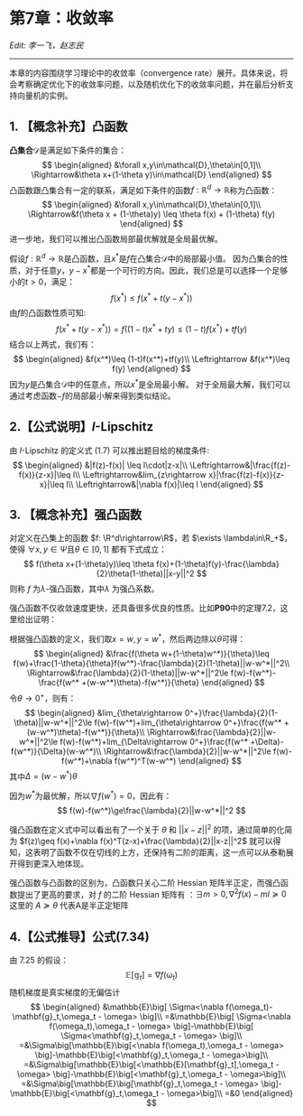 # 第7章：收敛率

*Edit: 李一飞，赵志民*

---

本章的内容围绕学习理论中的收敛率（convergence rate）展开。具体来说，将会考察确定优化下的收敛率问题，以及随机优化下的收敛率问题，并在最后分析支持向量机的实例。



## 1. 【概念补充】凸函数

**凸集合**$\mathcal{D}$是满足如下条件的集合：
$$
\begin{aligned}
&\forall x,y\in\mathcal{D},\theta\in[0,1]\\
\Rightarrow&\theta x+(1-\theta y)\in\mathcal{D}
\end{aligned}
$$
凸函数跟凸集合有一定的联系，满足如下条件的函数$f:\mathbb{R}^d\rightarrow\mathbb{R}$称为凸函数：
$$
\begin{aligned}
&\forall x,y\in\mathcal{D},\theta\in[0,1]\\
\Rightarrow&f(\theta x + (1-\theta)y) \leq \theta f(x) + (1-\theta) f(y)
\end{aligned}
$$
进一步地，我们可以推出凸函数局部最优解就是全局最优解。

假设$f:\mathbb{R}^d\rightarrow\mathbb{R}$是凸函数，且$x^*$是$f$在凸集合$\mathcal{D}$中的局部最小值。
因为凸集合的性质，对于任意$y$，$y-x^*$都是一个可行的方向。因此，我们总是可以选择一个足够小的$t>0$，满足：
$$
f(x^*)\leq f(x^*+t(y-x^*))
$$
由$f$的凸函数性质可知:
$$
f(x^*+t(y-x^*))=f((1-t)x^*+ty)\leq (1-t)f(x^*)+tf(y)
$$
结合以上两式，我们有：
$$
\begin{aligned}
&f(x^*)\leq (1-t)f(x^*)+tf(y)\\
\Leftrightarrow &f(x^*)\leq f(y)
\end{aligned}
$$
因为$y$是凸集合$\mathcal{D}$中的任意点，所以$x^*$是全局最小解。
对于全局最大解，我们可以通过考虑函数$-f$的局部最小解来得到类似结论。



## 2.【公式说明】$l$-Lipschitz 

由 $l$-Lipschitz 的定义式 (1.7) 可以推出题目给的梯度条件:
$$
\begin{aligned}
&|f(z)-f(x)| \leq l\cdot|z-x|\\
\Leftrightarrow&|\frac{f(z)-f(x)}{z-x}|\leq l\\
\Leftrightarrow&lim_{z\rightarrow x}|\frac{f(z)-f(x)}{z-x}|\leq l\\
\Leftrightarrow&|\nabla f(x)|\leq l
\end{aligned}
$$



## 3. 【概念补充】强凸函数

对定义在凸集上的函数 $f: \R^d\rightarrow\R$，若 $\exists \lambda\in\R_+$，使得 $\forall x,y\in\Psi$且$\theta\in[0,1]$ 都有下式成立：
$$
f(\theta x+(1-\theta)y)\leq \theta f(x)+(1-\theta)f(y)-\frac{\lambda}{2}\theta(1-\theta)||x-y||^2
$$
则称 $f$ 为$\lambda$-强凸函数，其中$\lambda$ 为强凸系数。

强凸函数不仅收敛速度更快，还具备很多优良的性质。比如**P90**中的定理7.2，这里给出证明：

根据强凸函数的定义，我们取$x=w,y=w^*$，然后两边除以$\theta$可得：
$$
\begin{aligned}
&\frac{f(\theta w+(1-\theta)w^*)}{\theta}\leq f(w)+\frac{1-\theta}{\theta}f(w^*)-\frac{\lambda}{2}(1-\theta)||w-w^*||^2\\
\Rightarrow&\frac{\lambda}{2}(1-\theta)||w-w^*||^2\le f(w)-f(w^*)-\frac{f(w^* +(w-w^*)\theta)-f(w^*)}{\theta}
\end{aligned}
$$
令$\theta\rightarrow 0^+$，则有：
$$
\begin{aligned}
&lim_{\theta\rightarrow 0^+}\frac{\lambda}{2}(1-\theta)||w-w^*||^2\le f(w)-f(w^*)+lim_{\theta\rightarrow 0^+}\frac{f(w^* +(w-w^*)\theta)-f(w^*)}{\theta}\\
\Rightarrow&\frac{\lambda}{2}||w-w^*||^2\le f(w)-f(w^*)+lim_{\Delta\rightarrow 0^+}\frac{f(w^* +\Delta)-f(w^*)}{\Delta}(w-w^*)\\
\Rightarrow&\frac{\lambda}{2}||w-w^*||^2\le f(w)-f(w^*)+\nabla f(w^*)^T(w-w^*)
\end{aligned}
$$
其中$\Delta=(w-w^*)\theta$

因为$w^*$为最优解，所以$\nabla f(w^*)=0$，因此有：
$$
f(w)-f(w^*)\ge\frac{\lambda}{2}||w-w^*||^2
$$

强凸函数在定义式中可以看出有了一个关于 $\theta$ 和 $||x-z||^2$ 的项，通过简单的化简为 $f(z)\geq f(x)+\nabla f(x)^T(z-x)+\frac{\lambda}{2}||x-z||^2$ 就可以得知，这表明了函数不仅在切线的上方，还保持有二阶的距离，这一点可以从泰勒展开得到更深入地体现。

强凸函数与凸函数的区别为，凸函数只关心二阶 Hessian 矩阵半正定，而强凸函数提出了更高的要求，对 $f$ 的二阶 Hessian 矩阵有 ：$\exists m>0, \nabla^{2} f(x)-m I \succeq 0$    这里的 $A \succeq \theta$ 代表A是半正定矩阵



## 4.【公式推导】公式(7.34)

由 7.25 的假设：
$$
\mathbb{E}[\mathbb{g}_t] = \nabla f(\mathbb{\omega}_t)
$$
随机梯度是真实梯度的无偏估计
$$
\begin{aligned}
&\mathbb{E}\big[ \Sigma<\nabla f(\omega_t)-\mathbf{g}_t,\omega_t - \omega> \big]\\
=&\mathbb{E}\big[ \Sigma<\nabla f(\omega_t),\omega_t - \omega> \big]-\mathbb{E}\big[ \Sigma<\mathbf{g}_t,\omega_t - \omega> \big]\\
=&\Sigma\big[\mathbb{E}\big[<\nabla f(\omega_t),\omega_t - \omega> \big]-\mathbb{E}\big[<\mathbf{g}_t,\omega_t - \omega>\big]\\
=&\Sigma\big[\mathbb{E}\big[<\mathbb{E}[\mathbf{g}_t],\omega_t - \omega> \big]-\mathbb{E}\big[<\mathbf{g}_t,\omega_t - \omega>\big]\\
=&\Sigma\big[\mathbb{E}\big[\mathbf{g}_t,\omega_t - \omega> \big]-\mathbb{E}\big[<\mathbf{g}_t,\omega_t - \omega>\big]\\
=&0
\end{aligned}
$$

